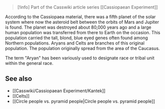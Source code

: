 
> [!info] Part of the Casswiki article series [[Cassiopaean Experiment]]

According to the Cassiopaea material, there was a fifth planet of the solar system where now the asteroid belt between the orbits of Mars and Jupiter is found. The planet was destroyed about 80,000 years ago and a large human population was transferred from there to Earth on the occasion. This population carried the tall, blond, blue eyed genes often found among Northern populations. Aryans and Celts are branches of this original population. The population originally spread from the area of the Caucasus.

The term "Aryan" has been variously used to designate race or tribal unit within the general race.

See also
--------

*   [[Casswiki/Cassiopaean Experiment/Kantek]]
*   [[Celts]]
*   [[Circle people vs. pyramid people|Circle people vs. pyramid people‎]]
